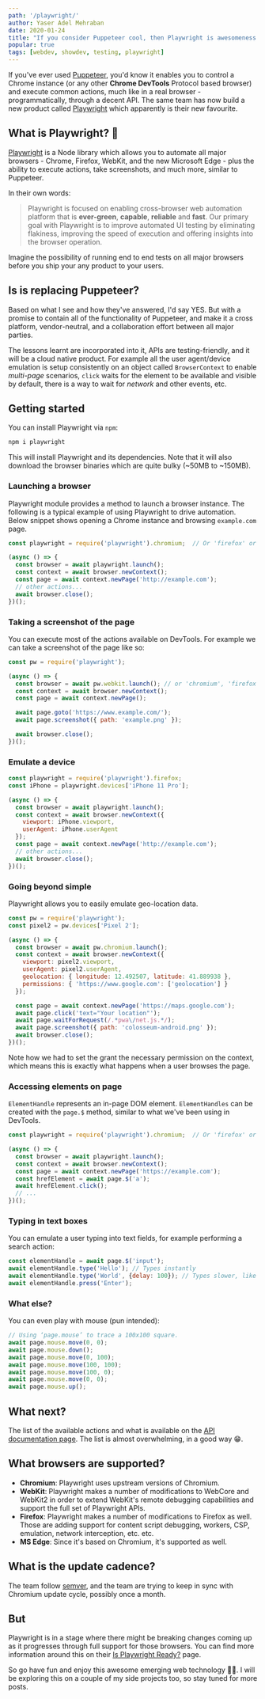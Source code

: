 ```yaml
---
path: '/playwright/'
author: Yaser Adel Mehraban
date: 2020-01-24
title: "If you consider Puppeteer cool, then Playwright is awesomeness 😍"
popular: true
tags: [webdev, showdev, testing, playwright]
---
```

 
If you've ever used [Puppeteer](https://github.com/puppeteer/puppeteer), you'd know it enables you to control a Chrome instance (or any other **Chrome DevTools** Protocol based browser) and execute common actions, much like in a real browser - programmatically, through a decent API. The same team has now build a new product called [Playwright](https://github.com/microsoft/playwright) which apparently is their new favourite.

<!--more-->

## What is Playwright? 🤔

[Playwright](https://github.com/microsoft/playwright) is a Node library which allows you to automate all major browsers - Chrome, Firefox, WebKit, and the new Microsoft Edge - plus the ability to execute actions, take screenshots, and much more, similar to Puppeteer.

In their own words:

> Playwright is focused on enabling cross-browser web automation platform that is **ever-green**, **capable**, **reliable** and **fast**. Our primary goal with Playwright is to improve automated UI testing by eliminating flakiness, improving the speed of execution and offering insights into the browser operation.

Imagine the possibility of running end to end tests on all major browsers before you ship your any product to your users.

## Is is replacing Puppeteer?

Based on what I see and how they've answered, I'd say YES. But with a promise to contain all of the functionality of Puppeteer, and make it a cross platform, vendor-neutral, and a collaboration effort between all major parties.

The lessons learnt are incorporated into it, APIs are testing-friendly, and it will be a cloud native product. For example all the user agent/device emulation is setup consistently on an object called `BrowserContext` to enable _multi-page_ scenarios, `click` waits for the element to be available and visible by default, there is a way to wait for _network_ and other events, etc.

## Getting started

You can install Playwright via `npm`:

```bash
npm i playwright
```

This will install Playwright and its dependencies. Note that it will also download the browser binaries which are quite bulky (~50MB to ~150MB).

### Launching a browser

Playwright module provides a method to launch a browser instance. The following is a typical example of using Playwright to drive automation. Below snippet shows opening a Chrome instance and browsing `example.com` page.

```js
const playwright = require('playwright').chromium;  // Or 'firefox' or 'webkit'.

(async () => {
  const browser = await playwright.launch();
  const context = await browser.newContext();
  const page = await context.newPage('http://example.com');
  // other actions...
  await browser.close();
})();
```

### Taking a screenshot of the page

You can execute most of the actions available on DevTools. For example we can take a screenshot of the page like so:

```js
const pw = require('playwright');

(async () => {
  const browser = await pw.webkit.launch(); // or 'chromium', 'firefox'
  const context = await browser.newContext();
  const page = await context.newPage();

  await page.goto('https://www.example.com/');
  await page.screenshot({ path: 'example.png' });

  await browser.close();
})();
```

### Emulate a device

```js
const playwright = require('playwright').firefox;  
const iPhone = playwright.devices['iPhone 11 Pro'];

(async () => {
  const browser = await playwright.launch();
  const context = await browser.newContext({
    viewport: iPhone.viewport,
    userAgent: iPhone.userAgent
  });
  const page = await context.newPage('http://example.com');
  // other actions...
  await browser.close();
})();
```

### Going beyond simple

Playwright allows you to easily emulate geo-location data.

```js
const pw = require('playwright');
const pixel2 = pw.devices['Pixel 2'];

(async () => {
  const browser = await pw.chromium.launch();
  const context = await browser.newContext({
    viewport: pixel2.viewport,
    userAgent: pixel2.userAgent,
    geolocation: { longitude: 12.492507, latitude: 41.889938 },
    permissions: { 'https://www.google.com': ['geolocation'] }
  });

  const page = await context.newPage('https://maps.google.com');
  await page.click('text="Your location"');
  await page.waitForRequest(/.*pwa\/net.js.*/);
  await page.screenshot({ path: 'colosseum-android.png' });
  await browser.close();
})();
```

Note how we had to set the grant the necessary  permission on the context, which means this is exactly what happens when a user browses the page.

### Accessing elements on page

`ElementHandle` represents an in-page DOM element. `ElementHandles` can be created with the `page.$` method, similar to what we've been using in DevTools.

```js
const playwright = require('playwright').chromium;  // Or 'firefox' or 'webkit'.

(async () => {
  const browser = await playwright.launch();
  const context = await browser.newContext();
  const page = await context.newPage('https://example.com');
  const hrefElement = await page.$('a');
  await hrefElement.click();
  // ...
})();
```

### Typing in text boxes

You can emulate a user typing into text fields, for example performing a search action:

```js
const elementHandle = await page.$('input');
await elementHandle.type('Hello'); // Types instantly
await elementHandle.type('World', {delay: 100}); // Types slower, like a user
await elementHandle.press('Enter');
```

### What else?

You can even play with mouse (pun intended):

```js
// Using ‘page.mouse’ to trace a 100x100 square.
await page.mouse.move(0, 0);
await page.mouse.down();
await page.mouse.move(0, 100);
await page.mouse.move(100, 100);
await page.mouse.move(100, 0);
await page.mouse.move(0, 0);
await page.mouse.up();
```

## What next?

The list of the available actions and what is available on the [API documentation page](https://github.com/microsoft/playwright/blob/master/docs/api.md). The list is almost overwhelming, in a good way 😁.

## What browsers are supported?

* **Chromium**: Playwright uses upstream versions of Chromium.
* **WebKit**: Playwright makes a number of modifications to WebCore and WebKit2 in order to extend WebKit's remote debugging capabilities and support the full set of Playwright APIs.
* **Firefox**: Playwright makes a number of modifications to Firefox as well. Those are adding support for content script debugging, workers, CSP, emulation, network interception, etc. etc.
* **MS Edge**: Since it's based on Chromium, it's supported as well.

## What is the update cadence?

The team follow [semver](https://semver.org/), and the team are trying to keep in sync with Chromium update cycle, possibly once a month.

## But

Playwright is in a stage where there might be breaking changes coming up as it progresses through full support for those browsers. You can find more information around this on their [Is Playwright Ready?](https://aslushnikov.github.io/isplaywrightready/) page.


So go have fun and enjoy this awesome emerging web technology 👍🏼. I will be exploring this on a couple of my side projects too, so stay tuned for more posts.